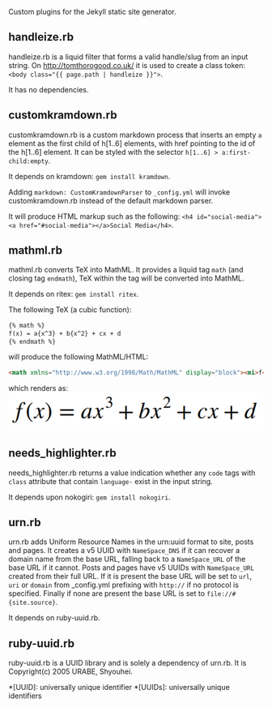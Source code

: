 Custom plugins for the Jekyll static site generator.

## handleize.rb

handleize.rb is a liquid filter that forms a valid handle/slug from an input string. On <http://tomthorogood.co.uk/> it is used to create a class token: `<body class="{{ page.path | handleize }}">`.

It has no dependencies.

## customkramdown.rb

customkramdown.rb is a custom markdown process that inserts an empty `a` element as the first child of h[1..6] elements, with href pointing to the id of the h[1..6] element. It can be styled with the selector `h[1..6] > a:first-child:empty`.

It depends on kramdown: `gem install kramdown`.

Adding `markdown: CustomKramdownParser` to `_config.yml` will invoke customkramdown.rb instead of the default markdown parser.

It will produce HTML markup such as the following: `<h4 id="social-media"><a href="#social-media"></a>Social Media</h4>`.

## mathml.rb

mathml.rb converts TeX into MathML. It provides a liquid tag `math` (and closing tag `endmath`), TeX within the tag will be converted into MathML.

It depends on ritex: `gem install ritex`.

The following TeX (a cubic function):
```
{% math %}
f(x) = a{x^3} + b{x^2} + cx + d
{% endmath %}
```
will produce the following MathML/HTML:
```html
<math xmlns="http://www.w3.org/1998/Math/MathML" display="block"><mi>f</mi><mo stretchy="false">(</mo><mi>x</mi><mo stretchy="false">)</mo><mo>=</mo><mi>a</mi><mrow><msup><mi>x</mi><mn>3</mn></msup></mrow><mo>+</mo><mi>b</mi><mrow><msup><mi>x</mi><mn>2</mn></msup></mrow><mo>+</mo><mi>c</mi><mi>x</mi><mo>+</mo><mi>d</mi></math>
```
which renders as:
![f(x)=ax3+bx2+cx+d](https://raw.githubusercontent.com/tmthrgd/jekyll-plugins/master/mathml.png)

## needs_highlighter.rb

needs_highlighter.rb returns a value indication whether any `code` tags with `class` attribute that contain `language-` exist in the input string.

It depends upon nokogiri: `gem install nokogiri`.

## urn.rb

urn.rb adds Uniform Resource Names in the urn:uuid format to site, posts and pages. It creates a v5 UUID with `NameSpace_DNS` if it can recover a domain name from the base URL, falling back to a `NameSpace_URL` of the base URL if it cannot. Posts and pages have v5 UUIDs with `NameSpace_URL` created from their full URL. If it is present the base URL will be set to `url`, `uri` or `domain` from _config.yml prefixing with `http://` if no protocol is specified. Finally if none are present the base URL is set to `file://#{site.source}`.

It depends on ruby-uuid.rb.

## ruby-uuid.rb

ruby-uuid.rb is a UUID library and is solely a dependency of urn.rb. It is Copyright(c) 2005 URABE, Shyouhei.

*[UUID]: universally unique identifier
*[UUIDs]: universally unique identifiers
